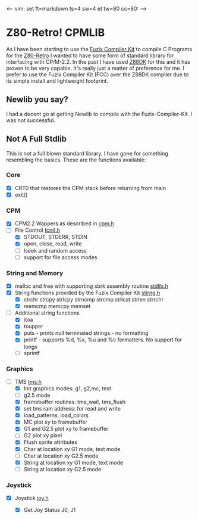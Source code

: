 <-- vim: set ft=markdown ts=4 sw=4 et tw=80 cc=80: -->
# Z80-Retro! CPMLIB

As I have been starting to use the [Fuzix Compiler
Kit](https://codeberg.org/etchedpixels/Fuzix-Compiler-Kit.git) to compile C
Programs for the [Z80-Retro](https://github.com/Z80-Retro/2063-Z80) I wanted to
have some form of standard library for interfacing with CP/M-2.2.  In the past I have used [Z88DK](https://github.com/z88dk/z88dk.git) for this and it has proven
to be very capable.  It's really just a matter of preference for me.  I prefer
to use the Fuzix Compiler Kit (FCC) over the Z88DK compiler due to its simple
install and lightweight footprint.

## Newlib you say?

I had a decent go at getting Newlib to compile with the Fuzix-Compiler-Kit.  I
was not successful.

## Not A Full Stdlib

This is not a full blown standard library.  I have gone for something resembling
the basics.  These are the functions available:

### Core

- [x] CRT0 that restores the CPM stack before returning from main
- [x] exit()

### CPM

- [x] CPM2.2 Wappers as described in [cpm.h](./include/cpm.h)
- [ ] File Control [fcntl.h](./include/fcntl.h)
    - [x] STDOUT, STDERR, STDIN
    - [x] open, close, read, write
    - [ ] lseek and random access
    - [ ] support for file access modes

### String and Memory

- [x] malloc and free with supporting sbrk assembly routine [stdlib.h](./include/stdlib.h)
- [x] String functions provided by the Fuzix Compiler Kit
[stirng.h](./include/string.h)
    - [x] strchr strcpy strlcpy strncmp strcmp strlcat strlen strrchr
    - [x] memcmp memcpy memset
- [ ] Additional string functions
    - [x] itoa
    - [x] toupper
    - [x] puts - prints null terminated strings - no formatting
    - [x] printf - supports %d, %x, %u and %c formatters.  No support for longs
    - [ ] sprintf

### Graphics

- [ ] TMS [tms.h](./include/tms.h)
    - [x] Init graphics modes: g1, g2,mc, text
    - [ ] g2.5 mode
    - [x] framebuffer routines: tms_wait, tms_flush
    - [x] set tms ram address: for read and write
    - [x] load_patterns, load_colors
    - [x] MC plot xy to framebuffer
    - [x] G1 and G2.5 plot xy to framebuffer
    - [ ] G2 plot xy pixel
    - [x] Flush sprite attributes
    - [x] Char at location xy G1 mode, text mode
    - [ ] Char at location xy G2.5 mode
    - [x] String at location xy G1 mode, text mode
    - [ ] String at location xy G2.5 mode

### Joystick

- [x] Joystick [joy.h](./include/joy.h)
    - [x] Get Joy Status J0, J1

